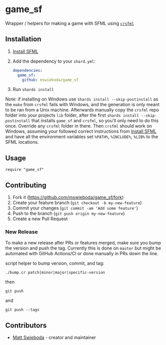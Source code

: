 # game_sf

Wrapper / helpers for making a game with SFML using [`crsfml`](https://github.com/oprypin/crsfml)

## Installation

1. [Install SFML](https://github.com/oprypin/crsfml#install-sfml)

2. Add the dependency to your `shard.yml`:

   ```yaml
   dependencies:
     game_sf:
       github: mswieboda/game_sf
   ```

3. Run `shards install`

Note: if installing on Windows use `shards install --skip-postinstall` as the `make` from `crsfml` fails with Windows, and the generation is only meant to be ran from a Unix machine. Afterwards manually copy the `crsfml` repo folder into your projects `lib` folder, after the first `shards install --skip-postinstall` that installs `game_sf` and `crsfml`, so you'll only need to do this once. Override any `crsfml` folder in there. Then `crsfml` should work on Windows, assuming your followed correct instructions from [Install SFML](https://github.com/oprypin/crsfml#install-sfml) and have all the environment variables set `%PATH%`, `%INCLUDE%`, `%LIB%` to the SFML locations.

## Usage

```crystal
require "game_sf"
```

## Contributing

1. Fork it (<https://github.com/mswieboda/game_sf/fork>)
2. Create your feature branch (`git checkout -b my-new-feature`)
3. Commit your changes (`git commit -am 'Add some feature'`)
4. Push to the branch (`git push origin my-new-feature`)
5. Create a new Pull Request

### New Release

To make a new release after PRs or features merged, make sure you bump the
version and push the tag. Currently this is done on `master` but might be automated with GitHub Actions/CI or done manually in PRs down the line.

script helper to bump version, commit, and tag:
```
./bump.cr patch|minor|major|specific-version
```
then
```
git push
```
and
```
git push --tags
```


## Contributors

- [Matt Swieboda](https://github.com/mswieboda) - creator and maintainer
